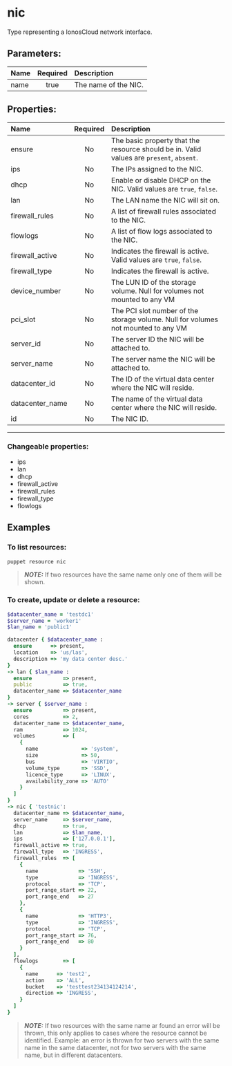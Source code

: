 # nic

Type representing a IonosCloud network interface.

## Parameters:

| Name | Required | Description |
| :--- | :-: | :--- |
| name | true | The name of the NIC.   |

## Properties:

| Name | Required | Description |
| :--- | :-: | :--- |
| ensure | No | The basic property that the resource should be in.  Valid values are `present`, `absent`.  |
| ips | No | The IPs assigned to the NIC.   |
| dhcp | No | Enable or disable DHCP on the NIC.  Valid values are `true`, `false`.  |
| lan | No | The LAN name the NIC will sit on.   |
| firewall_rules | No | A list of firewall rules associated to the NIC.   |
| flowlogs | No | A list of flow logs associated to the NIC.   |
| firewall_active | No | Indicates the firewall is active.  Valid values are `true`, `false`.  |
| firewall_type | No | Indicates the firewall is active.   |
| device_number | No | The LUN ID of the storage volume. Null for volumes not mounted to any VM   |
| pci_slot | No | The PCI slot number of the storage volume. Null for volumes not mounted to any VM   |
| server_id | No | The server ID the NIC will be attached to.   |
| server_name | No | The server name the NIC will be attached to.   |
| datacenter_id | No | The ID of the virtual data center where the NIC will reside.   |
| datacenter_name | No | The name of the virtual data center where the NIC will reside.   |
| id | No | The NIC ID.   |
***


### Changeable properties:

* ips
* lan
* dhcp
* firewall_active
* firewall_rules
* firewall_type
* flowlogs


## Examples

### To list resources:
```bash
puppet resource nic
```
> **_NOTE:_** If two resources have the same name only one of them will be shown.


### To create, update or delete a resource:

```ruby
$datacenter_name = 'testdc1'
$server_name = 'worker1'
$lan_name = 'public1'

datacenter { $datacenter_name :
  ensure      => present,
  location    => 'us/las',
  description => 'my data center desc.'
}
-> lan { $lan_name :
  ensure          => present,
  public          => true,
  datacenter_name => $datacenter_name
}
-> server { $server_name :
  ensure          => present,
  cores           => 2,
  datacenter_name => $datacenter_name,
  ram             => 1024,
  volumes         => [
    {
      name              => 'system',
      size              => 50,
      bus               => 'VIRTIO',
      volume_type       => 'SSD',
      licence_type      => 'LINUX',
      availability_zone => 'AUTO'
    }
  ]
}
-> nic { 'testnic':
  datacenter_name => $datacenter_name,
  server_name     => $server_name,
  dhcp            => true,
  lan             => $lan_name,
  ips             => ['127.0.0.1'],
  firewall_active => true,
  firewall_type   => 'INGRESS',
  firewall_rules  => [
    {
      name             => 'SSH',
      type             => 'INGRESS',
      protocol         => 'TCP',
      port_range_start => 22,
      port_range_end   => 27
    },
    {
      name             => 'HTTP3',
      type             => 'INGRESS',
      protocol         => 'TCP',
      port_range_start => 76,
      port_range_end   => 80
    }
  ],
  flowlogs        => [
    {
      name      => 'test2',
      action    => 'ALL',
      bucket    => 'testtest234134124214',
      direction => 'INGRESS',
    }
  ]
}

```
> **_NOTE:_** If two resources with the same name ar found an error will be thrown, this only applies to cases where the resource cannot be identified. Example: an error is thrown for two servers with the same name in the same datacenter, not for two servers with the same name, but in different datacenters.

